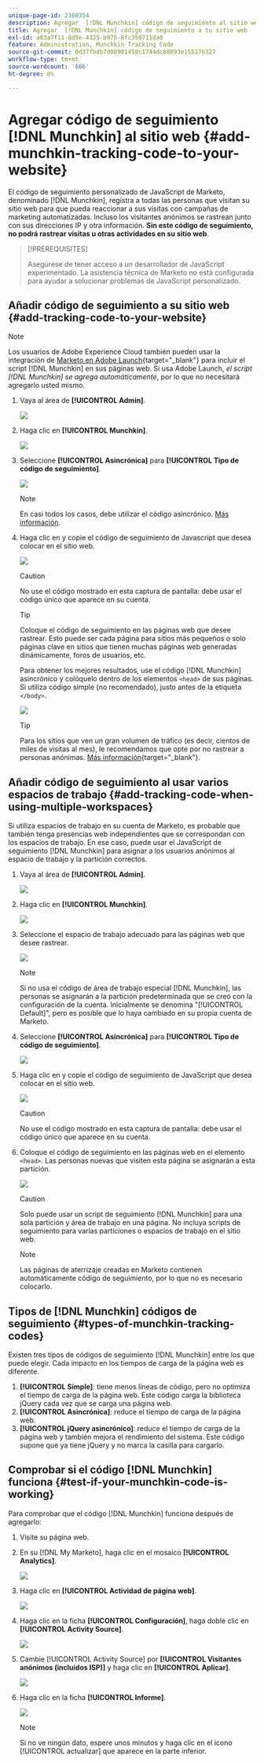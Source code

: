 ```yaml
---
unique-page-id: 2360354
description: Agregar  [!DNL Munchkin] código de seguimiento al sitio web - Documentos de Marketo - Documentación del producto
title: Agregar  [!DNL Munchkin] código de seguimiento a tu sitio web
exl-id: a03a7f11-8d5e-4325-b975-8fc350711da0
feature: Administration, Munchkin Tracking Code
source-git-commit: 0d37fbdb7d08901458c1744dc68893e155176327
workflow-type: tm+mt
source-wordcount: '666'
ht-degree: 0%

---
```


# Agregar código de seguimiento [!DNL Munchkin] al sitio web {#add-munchkin-tracking-code-to-your-website}

El código de seguimiento personalizado de JavaScript de Marketo, denominado [!DNL Munchkin], registra a todas las personas que visitan su sitio web para que pueda reaccionar a sus visitas con campañas de marketing automatizadas. Incluso los visitantes anónimos se rastrean junto con sus direcciones IP y otra información. **Sin este código de seguimiento, no podrá rastrear visitas u otras actividades en su sitio web**.

>[!PREREQUISITES]
>
>Asegúrese de tener acceso a un desarrollador de JavaScript experimentado. La asistencia técnica de Marketo no está configurada para ayudar a solucionar problemas de JavaScript personalizado.

## Añadir código de seguimiento a su sitio web {#add-tracking-code-to-your-website}

>[!NOTE]
>
>Los usuarios de Adobe Experience Cloud también pueden usar la integración de [Marketo en Adobe Launch](https://exchange.adobe.com/apps/ec/100223/adobe-launch-core-extension){target="_blank"} para incluir el script [!DNL Munchkin] en sus páginas web. Si usa Adobe Launch, _el script [!DNL Munchkin] se agrega automáticamente_, por lo que no necesitará agregarlo usted mismo.

1. Vaya al área de **[!UICONTROL Admin]**.

   ![](assets/add-munchkin-tracking-code-to-your-website-1.png)

1. Haga clic en **[!UICONTROL Munchkin]**.

   ![](assets/add-munchkin-tracking-code-to-your-website-2.png)

1. Seleccione **[!UICONTROL Asincrónica]** para **[!UICONTROL Tipo de código de seguimiento]**.

   ![](assets/add-munchkin-tracking-code-to-your-website-3.png)

   >[!NOTE]
   >
   >En casi todos los casos, debe utilizar el código asincrónico. [Más información](#types-of-munchkin-tracking-codes).

1. Haga clic en y copie el código de seguimiento de Javascript que desea colocar en el sitio web.

   ![](assets/add-munchkin-tracking-code-to-your-website-4.png)

   >[!CAUTION]
   >
   >No use el código mostrado en esta captura de pantalla: debe usar el código único que aparece en su cuenta.

   >[!TIP]
   >
   >Coloque el código de seguimiento en las páginas web que desee rastrear. Esto puede ser cada página para sitios más pequeños o solo páginas clave en sitios que tienen muchas páginas web generadas dinámicamente, foros de usuarios, etc.

   Para obtener los mejores resultados, use el código [!DNL Munchkin] asincrónico y colóquelo dentro de los elementos `<head>` de sus páginas. Si utiliza código simple (no recomendado), justo antes de la etiqueta `</body>`.

   ![](assets/add-munchkin-tracking-code-to-your-website-5.png)

   >[!TIP]
   >
   >Para los sitios que ven un gran volumen de tráfico (es decir, cientos de miles de visitas al mes), le recomendamos que opte por no rastrear a personas anónimas. [Más información](https://experienceleague.adobe.com/es/docs/marketo-developer/marketo/javascriptapi/leadtracking/lead-tracking){target="_blank"}.

## Añadir código de seguimiento al usar varios espacios de trabajo {#add-tracking-code-when-using-multiple-workspaces}

Si utiliza espacios de trabajo en su cuenta de Marketo, es probable que también tenga presencias web independientes que se correspondan con los espacios de trabajo. En ese caso, puede usar el JavaScript de seguimiento [!DNL Munchkin] para asignar a los usuarios anónimos al espacio de trabajo y la partición correctos.

1. Vaya al área de **[!UICONTROL Admin]**.

   ![](assets/add-munchkin-tracking-code-to-your-website-6.png)

1. Haga clic en **[!UICONTROL Munchkin]**.

   ![](assets/add-munchkin-tracking-code-to-your-website-7.png)

1. Seleccione el espacio de trabajo adecuado para las páginas web que desee rastrear.

   ![](assets/add-munchkin-tracking-code-to-your-website-8.png)

   >[!NOTE]
   >
   >Si no usa el código de área de trabajo especial [!DNL Munchkin], las personas se asignarán a la partición predeterminada que se creó con la configuración de la cuenta. Inicialmente se denomina &quot;[!UICONTROL Default]&quot;, pero es posible que lo haya cambiado en su propia cuenta de Marketo.

1. Seleccione **[!UICONTROL Asincrónica]** para **[!UICONTROL Tipo de código de seguimiento]**.

   ![](assets/add-munchkin-tracking-code-to-your-website-9.png)

1. Haga clic en y copie el código de seguimiento de JavaScript que desea colocar en el sitio web.

   ![](assets/add-munchkin-tracking-code-to-your-website-10.png)

   >[!CAUTION]
   >
   >No use el código mostrado en esta captura de pantalla: debe usar el código único que aparece en su cuenta.

1. Coloque el código de seguimiento en las páginas web en el elemento `<head>`. Las personas nuevas que visiten esta página se asignarán a esta partición.

   ![](assets/add-munchkin-tracking-code-to-your-website-11.png)

   >[!CAUTION]
   >
   >Solo puede usar un script de seguimiento [!DNL Munchkin] para una sola partición y área de trabajo en una página. No incluya scripts de seguimiento para varias particiones o espacios de trabajo en el sitio web.

   >[!NOTE]
   >
   >Las páginas de aterrizaje creadas en Marketo contienen automáticamente código de seguimiento, por lo que no es necesario colocarlo.

## Tipos de [!DNL Munchkin] códigos de seguimiento {#types-of-munchkin-tracking-codes}

Existen tres tipos de códigos de seguimiento [!DNL Munchkin] entre los que puede elegir. Cada impacto en los tiempos de carga de la página web es diferente.

1. **[!UICONTROL Simple]**: tiene menos líneas de código, pero no optimiza el tiempo de carga de la página web. Este código carga la biblioteca jQuery cada vez que se carga una página web.
1. **[!UICONTROL Asincrónica]**: reduce el tiempo de carga de la página web.
1. **[!UICONTROL jQuery asincrónico]**: reduce el tiempo de carga de la página web y también mejora el rendimiento del sistema. Este código supone que ya tiene jQuery y no marca la casilla para cargarlo.

## Comprobar si el código [!DNL Munchkin] funciona {#test-if-your-munchkin-code-is-working}

Para comprobar que el código [!DNL Munchkin] funciona después de agregarlo:

1. Visite su página web.

1. En su [!DNL My Marketo], haga clic en el mosaico **[!UICONTROL Analytics]**.

   ![](assets/add-munchkin-tracking-code-to-your-website-12.png)

1. Haga clic en **[!UICONTROL Actividad de página web]**.

   ![](assets/add-munchkin-tracking-code-to-your-website-13.png)

1. Haga clic en la ficha **[!UICONTROL Configuración]**, haga doble clic en **[!UICONTROL Activity Source]**.

   ![](assets/add-munchkin-tracking-code-to-your-website-14.png)

1. Cambie [!UICONTROL Activity Source] por **[!UICONTROL Visitantes anónimos (incluidos ISP)]** y haga clic en **[!UICONTROL Aplicar]**.

   ![](assets/add-munchkin-tracking-code-to-your-website-15.png)

1. Haga clic en la ficha **[!UICONTROL Informe]**.

   ![](assets/add-munchkin-tracking-code-to-your-website-16.png)

   >[!NOTE]
   >
   >Si no ve ningún dato, espere unos minutos y haga clic en el icono [!UICONTROL actualizar] que aparece en la parte inferior.
